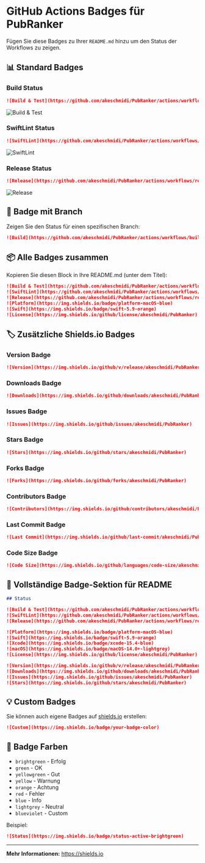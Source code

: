 # GitHub Actions Badges für PubRanker

Fügen Sie diese Badges zu Ihrer `README.md` hinzu um den Status der Workflows zu zeigen.

## 📊 Standard Badges

### Build Status
```markdown
![Build & Test](https://github.com/akeschmidi/PubRanker/actions/workflows/build.yml/badge.svg)
```
![Build & Test](https://github.com/akeschmidi/PubRanker/actions/workflows/build.yml/badge.svg)

### SwiftLint Status
```markdown
![SwiftLint](https://github.com/akeschmidi/PubRanker/actions/workflows/swiftlint.yml/badge.svg)
```
![SwiftLint](https://github.com/akeschmidi/PubRanker/actions/workflows/swiftlint.yml/badge.svg)

### Release Status
```markdown
![Release](https://github.com/akeschmidi/PubRanker/actions/workflows/release.yml/badge.svg)
```
![Release](https://github.com/akeschmidi/PubRanker/actions/workflows/release.yml/badge.svg)

## 🎨 Badge mit Branch

Zeigen Sie den Status für einen spezifischen Branch:

```markdown
![Build](https://github.com/akeschmidi/PubRanker/actions/workflows/build.yml/badge.svg?branch=main)
```

## 📦 Alle Badges zusammen

Kopieren Sie diesen Block in Ihre README.md (unter dem Titel):

```markdown
![Build & Test](https://github.com/akeschmidi/PubRanker/actions/workflows/build.yml/badge.svg)
![SwiftLint](https://github.com/akeschmidi/PubRanker/actions/workflows/swiftlint.yml/badge.svg)
![Release](https://github.com/akeschmidi/PubRanker/actions/workflows/release.yml/badge.svg)
![Platform](https://img.shields.io/badge/platform-macOS-blue)
![Swift](https://img.shields.io/badge/swift-5.9-orange)
![License](https://img.shields.io/github/license/akeschmidi/PubRanker)
```

## 🏷️ Zusätzliche Shields.io Badges

### Version Badge
```markdown
![Version](https://img.shields.io/github/v/release/akeschmidi/PubRanker)
```

### Downloads Badge
```markdown
![Downloads](https://img.shields.io/github/downloads/akeschmidi/PubRanker/total)
```

### Issues Badge
```markdown
![Issues](https://img.shields.io/github/issues/akeschmidi/PubRanker)
```

### Stars Badge
```markdown
![Stars](https://img.shields.io/github/stars/akeschmidi/PubRanker)
```

### Forks Badge
```markdown
![Forks](https://img.shields.io/github/forks/akeschmidi/PubRanker)
```

### Contributors Badge
```markdown
![Contributors](https://img.shields.io/github/contributors/akeschmidi/PubRanker)
```

### Last Commit Badge
```markdown
![Last Commit](https://img.shields.io/github/last-commit/akeschmidi/PubRanker)
```

### Code Size Badge
```markdown
![Code Size](https://img.shields.io/github/languages/code-size/akeschmidi/PubRanker)
```

## 🎯 Vollständige Badge-Sektion für README

```markdown
## Status

![Build & Test](https://github.com/akeschmidi/PubRanker/actions/workflows/build.yml/badge.svg)
![SwiftLint](https://github.com/akeschmidi/PubRanker/actions/workflows/swiftlint.yml/badge.svg)
![Release](https://github.com/akeschmidi/PubRanker/actions/workflows/release.yml/badge.svg)

![Platform](https://img.shields.io/badge/platform-macOS-blue)
![Swift](https://img.shields.io/badge/swift-5.9-orange)
![Xcode](https://img.shields.io/badge/xcode-15.4-blue)
![macOS](https://img.shields.io/badge/macOS-14.0+-lightgrey)
![License](https://img.shields.io/github/license/akeschmidi/PubRanker)

![Version](https://img.shields.io/github/v/release/akeschmidi/PubRanker)
![Downloads](https://img.shields.io/github/downloads/akeschmidi/PubRanker/total)
![Issues](https://img.shields.io/github/issues/akeschmidi/PubRanker)
![Stars](https://img.shields.io/github/stars/akeschmidi/PubRanker)
```

## 💡 Custom Badges

Sie können auch eigene Badges auf [shields.io](https://shields.io) erstellen:

```markdown
![Custom](https://img.shields.io/badge/your-badge-color)
```

## 🎨 Badge Farben

- `brightgreen` - Erfolg
- `green` - OK
- `yellowgreen` - Gut
- `yellow` - Warnung
- `orange` - Achtung
- `red` - Fehler
- `blue` - Info
- `lightgrey` - Neutral
- `blueviolet` - Custom

Beispiel:
```markdown
![Status](https://img.shields.io/badge/status-active-brightgreen)
```

---

**Mehr Informationen:** https://shields.io
